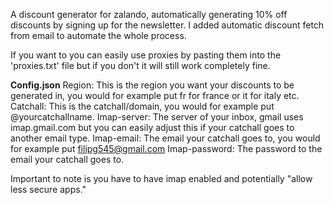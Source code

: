 A discount generator for zalando, automatically generating 10% off discounts by signing up for the newsletter. I added automatic discount fetch from email to automate the whole process.

If you want to you can easily use proxies by pasting them into the 'proxies.txt' file but if you don't it will still work completely fine.

**Config.json**
    Region:
This is the region you want your discounts to be generated in, you would for example put fr for france or it for italy etc.
    Catchall:
This is the catchall/domain, you would for example put @yourcatchallname.
    Imap-server:
The server of your inbox, gmail uses imap.gmail.com but you can easily adjust this if your catchall goes to another email type.
    Imap-email:
The email your catchall goes to, you would for example put filipg545@gmail.com
    Imap-password:
The password to the email your catchall goes to.

Important to note is you have to have imap enabled and potentially "allow less secure apps."
